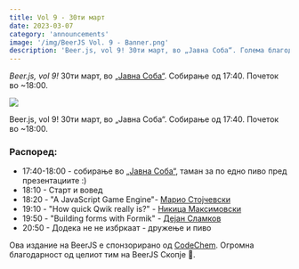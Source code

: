 ```yaml
---
title: Vol 9 - 30ти март
date: 2023-03-07
category: 'announcements'
image: '/img/BeerJS Vol. 9 - Banner.png'
description: 'Beer.js, vol 9! 30ти март, во „Јавна Соба“. Голема благодарност до CodeChem за поддршката!'
---
```


_Beer.js, vol 9!_ 30ти март, во [„Јавна Соба“](https://www.facebook.com/publicroomskopje/). Собирање од 17:40. Почеток
во ~18:00.

<img src="/img/BeerJS Vol. 9 - Banner.png" />

Beer.js, vol 9! 30ти март, во „Јавна Соба“. Собирање од 17:40. Почеток во ~18:00.

### Распоред:

- 17:40-18:00 - собирање во [„Јавна Соба“](https://www.facebook.com/publicroomskopje/), таман за по едно пиво пред
  презeнтациите :)
- 18:10 - Старт и вовед
- 18:20 - "A JavaScript Game Engine"- [Марио Стојчевски](https://www.linkedin.com/in/mariostojcevski/)
- 19:10 - "How quick Qwik really is?" - [Никица Максимовски]()
- 19:50 - "Building forms with Formik" - [Дејан Сламков](https://www.linkedin.com/in/dejan-slamkov)
- 20:50 - Додека не не избркаат - дружење и пиво

Ова издание на BeerJS е спонзорирано од [CodeChem](https://codechem.com). Огромна блaгодарност од целиот тим на BeerJS
Скопје 🍻.
